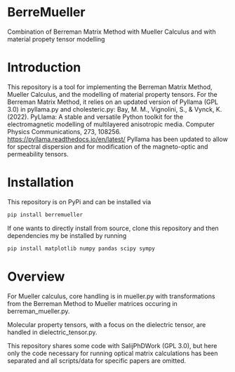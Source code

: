 # BerreMueller
Combination of Berreman Matrix Method with Mueller Calculus and with material propety tensor modelling 

# Introduction 

This repository is a tool for implementing the Berreman Matrix Method, Mueller Calculus, and the modelling of material property tensors.
For the Berreman Matrix Method, it relies on an updated version of Pyllama (GPL 3.0) in pyllama.py and cholesteric.py:
Bay, M. M., Vignolini, S., & Vynck, K. (2022). PyLlama: A stable and versatile Python toolkit for the electromagnetic modelling of multilayered anisotropic media. Computer Physics Communications, 273, 108256.
https://pyllama.readthedocs.io/en/latest/
Pyllama has been updated to allow for spectral dispersion and for modification of the magneto-optic and permeability tensors. 

# Installation

This repository is on PyPi and can be installed via 

```bash
pip install berremueller
```

If one wants to directly install from source, clone this repository and then dependencies my be installed by running 

```bash
pip install matplotlib numpy pandas scipy sympy 
```
# Overview 

For Mueller calculus, core handling is in mueller.py with transformations from the Berreman Method to Mueller matrices occuring in berreman_mueller.py.

Molecular property tensors, with a focus on the dielectric tensor, are handled in dielectric_tensor.py.

This repository shares some code with SalijPhDWork (GPL 3.0), but here only the code necessary for running optical matrix calculations has been separated and all scripts/data for
specific papers are omitted. 

